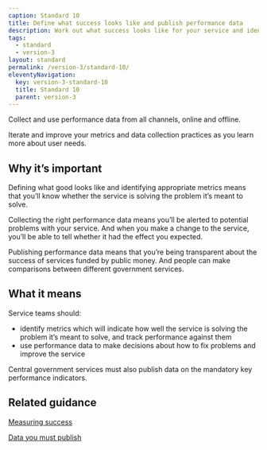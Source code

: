```yaml
---
caption: Standard 10
title: Define what success looks like and publish performance data
description: Work out what success looks like for your service and identify metrics which will tell you what’s working and what can be improved, combined with user research.
tags:
  - standard
  - version-3
layout: standard
permalink: /version-3/standard-10/
eleventyNavigation:
  key: version-3-standard-10
  title: Standard 10
  parent: version-3
---
```


Collect and use performance data from all channels, online and offline.

Iterate and improve your metrics and data collection practices as you learn more about user needs.

## Why it’s important

Defining what good looks like and identifying appropriate metrics means that you’ll know whether the service is solving the problem it’s meant to solve.

Collecting the right performance data means you’ll be alerted to potential problems with your service. And when you make a change to the service, you’ll be able to tell whether it had the effect you expected.

Publishing performance data means that you’re being transparent about the success of services funded by public money. And people can make comparisons between different government services.

## What it means

Service teams should:

- identify metrics which will indicate how well the service is solving the problem it’s meant to solve, and track performance against them
- use performance data to make decisions about how to fix problems and improve the service

Central government services must also publish data on the mandatory key performance indicators.

## Related guidance

[Measuring success](https://www.gov.uk/service-manual/measuring-success)

[Data you must publish](/service-manual/measuring-success/data-you-must-publish)

<!-- ## Service standard points

[1\. Understand users and their needs](https://www.gov.uk/service-manual/service-standard/point-1-understand-user-needs)

[2\. Solve a whole problem for users](https://www.gov.uk/service-manual/service-standard/point-2-solve-a-whole-problem)

[3\. Provide a joined up experience across all channels](https://www.gov.uk/service-manual/service-standard/point-3-join-up-across-channels)

[4\. Make the service simple to use](https://www.gov.uk/service-manual/service-standard/point-4-make-the-service-simple-to-use)

[5\. Make sure everyone can use the service](https://www.gov.uk/service-manual/service-standard/point-5-make-sure-everyone-can-use-the-service)

[6\. Have a multidisciplinary team](https://www.gov.uk/service-manual/service-standard/point-6-have-a-multidisciplinary-team)

[7\. Use agile ways of working](https://www.gov.uk/service-manual/service-standard/point-7-use-agile-ways-of-working)

[8\. Iterate and improve frequently](https://www.gov.uk/service-manual/service-standard/point-8-iterate-and-improve-frequently)

[9\. Create a secure service which protects users’ privacy](https://www.gov.uk/service-manual/service-standard/point-9-create-a-secure-service)

[10\. Define what success looks like and publish performance data](https://www.gov.uk/service-manual/service-standard/point-10-define-success-publish-performance-data)

[11\. Choose the right tools and technology](https://www.gov.uk/service-manual/service-standard/point-11-choose-the-right-tools-and-technology)

[12\. Make new source code open](https://www.gov.uk/service-manual/service-standard/point-12-make-new-source-code-open)

[13\. Use and contribute to open standards, common components and patterns](https://www.gov.uk/service-manual/service-standard/point-13-use-common-standards-components-patterns)

[14\. Operate a reliable service](https://www.gov.uk/service-manual/service-standard/point-14-operate-a-reliable-service) -->
